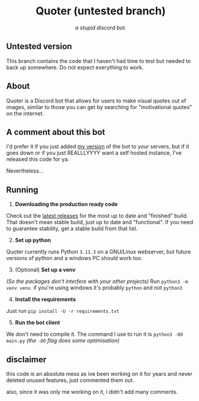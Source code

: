 <h1 align="center">Quoter (untested branch)</h1>
<p align="center"><i>a stupid discord bot.</i></p>

## Untested version
This branch contains the code that I haven't had time to test but needed to back up somewhere. Do not expect everything to work.

## About
Quoter is a Discord bot that allows for users to make visual quotes out of images, similar to those you can get by searching for "motivational quotes" on the internet.

## A comment about this bot
I'd prefer it if you just added [my version](https://discord.com/oauth2/authorize?client_id=1034045810993803325&permissions=274877959168&scope=applications.commands%20bot) of the bot to your servers, but if it goes down or if you just REALLLYYYY want a self hosted instance, I've released this code for ya.

Nevertheless...
## Running
1. **Downloading the production ready code**

Check out the [latest releases](https://github.com/paradoxical-autumn/quoter/releases) for the most up to date and "finished" build. That doesn't mean stable build, just up to date and "functional".
If you need to guarantee stability, get a stable build from that list.

2. **Set up python**

Quoter currently runs Python `3.11.3` on a GNU/Linux webserver, but future versions of python and a windows PC should work too.

3. (Optional) **Set up a venv**

*(So the packages don't interfere with your other projects)*
Run `python3 -m venv venv`. if you're using windows it's probably `python` and not `python3`

4. **Install the requirements**

Just run `pip install -U -r requirements.txt`

5. **Run the bot client**

We don't need to compile it. The command I use to run it is `python3 -OO main.py`
*(the `-OO` flag does some optimisation)*

## disclaimer
this code is an absolute mess as ive been working on it for years and never deleted unused features, just commented them out.

also, since it was only me working on it, i didn't add many comments.

